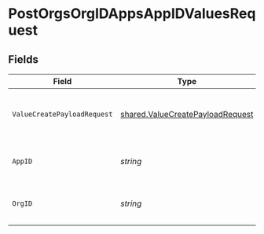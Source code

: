 # PostOrgsOrgIDAppsAppIDValuesRequest


## Fields

| Field                                                                                | Type                                                                                 | Required                                                                             | Description                                                                          |
| ------------------------------------------------------------------------------------ | ------------------------------------------------------------------------------------ | ------------------------------------------------------------------------------------ | ------------------------------------------------------------------------------------ |
| `ValueCreatePayloadRequest`                                                          | [shared.ValueCreatePayloadRequest](../../models/shared/valuecreatepayloadrequest.md) | :heavy_check_mark:                                                                   | Definition of the new Shared Value.<br/><br/>                                        |
| `AppID`                                                                              | *string*                                                                             | :heavy_check_mark:                                                                   | The Application ID.<br/><br/>                                                        |
| `OrgID`                                                                              | *string*                                                                             | :heavy_check_mark:                                                                   | The Organization ID.<br/><br/>                                                       |